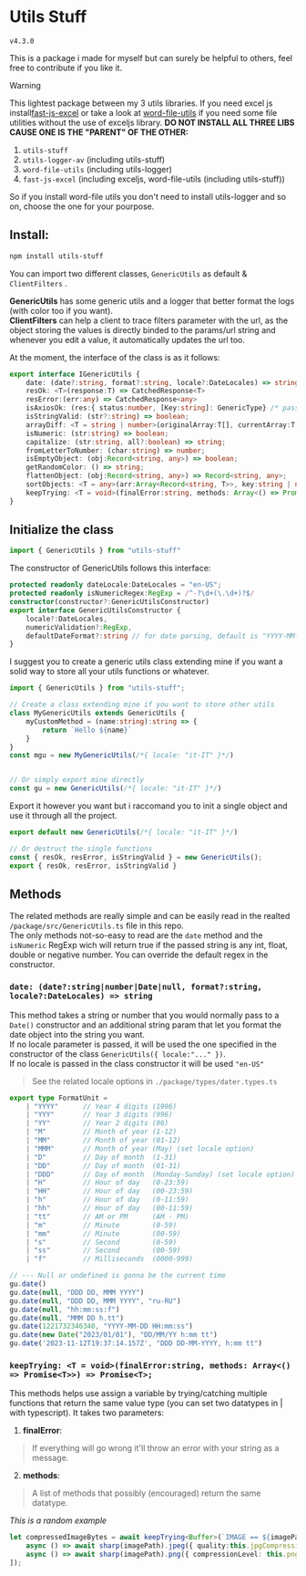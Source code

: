 ﻿# Utils Stuff



`v4.3.0`

This is a package i made for myself but can surely be helpful to others, feel free to contribute if you like it.

> [!WARNING]
> This lightest package between my 3 utils libraries.
> If you need excel js install[fast-js-excel](https://github.com/alessioVelluso/FastExcel) or take a look at [word-file-utils](https://github.com/alessioVelluso/WordFileUtils) if you need some file utilities without the use of exceljs library.
> **DO NOT INSTALL ALL THREE LIBS CAUSE ONE IS THE "PARENT" OF THE OTHER:**
> 1. `utils-stuff`
> 2. `utils-logger-av` (including utils-stuff)
> 3. `word-file-utils` (including utils-logger)
> 4. `fast-js-excel` (including exceljs, word-file-utils (including utils-stuff))
>
>So if you install word-file utils you don't need to install utils-logger and so on, choose the one for your pourpose.



## Install:

```bash
npm install utils-stuff
```

You can import two different classes, `GenericUtils` as default & `ClientFilters` .

**GenericUtils** has some generic utils and a logger that better format the logs (with color too if you want).\
**ClientFilters** can help a client to trace filters parameter with the url, as the object storing the values is directly binded to the params/url string and whenever you edit a value, it automatically updates the url too.





At the moment, the interface of the class is as it follows:

```ts
export interface IGenericUtils {
    date: (date?:string, format?:string, locale?:DateLocales) => string
    resOk: <T>(response:T) => CatchedResponse<T>
    resError:(err:any) => CatchedResponse<any>
    isAxiosOk: (res:{ status:number, [Key:string]: GenericType} /* pass an AxiosResponse */) => boolean;
    isStringValid: (str?:string) => boolean;
    arrayDiff: <T = string | number>(originalArray:T[], currentArray:T[]) => ArrayDifference<T>;
    isNumeric: (str:string) => boolean;
    capitalize: (str:string, all?:boolean) => string;
    fromLetterToNumber: (char:string) => number;
    isEmptyObject: (obj:Record<string, any>) => boolean;
    getRandomColor: () => string;
    flattenObject: (obj:Record<string, any>) => Record<string, any>;
    sortObjects: <T = any>(arr:Array<Record<string, T>>, key:string | number) => Array<Record<string, T>>;
    keepTrying: <T = void>(finalError:string, methods: Array<() => Promise<T>>) => Promise<T>;
}
```




## Initialize the class

```ts
import { GenericUtils } from "utils-stuff"
```

The constructor of GenericUtils follows this interface:
```ts
protected readonly dateLocale:DateLocales = "en-US";
protected readonly isNumericRegex:RegExp = /^-?\d+(\.\d+)?$/
constructor(constructor?:GenericUtilsConstructor)
export interface GenericUtilsConstructor {
    locale?:DateLocales,
    numericValidation?:RegExp,
    defaultDateFormat?:string // for date parsing, default is "YYYY-MM-DD hh:mm:ss"
}
```

I suggest you to create a generic utils class extending mine if you want a solid way to store all your utils functions or whatever.
```ts
import { GenericUtils } from "utils-stuff";

// Create a class extending mine if you want to store other utils
class MyGenericUtils extends GenericUtils {
	myCustomMethod = (name:string):string => {
		return `Hello ${name}`
	}
}
const mgu = new MyGenericUtils(/*{ locale: "it-IT" }*/)


// Or simply export mine directly
const gu = new GenericUtils(/*{ locale: "it-IT" }*/)
```

Export it however you want but i raccomand you to init a single object and use it through all the project.
```ts
export default new GenericUtils(/*{ locale: "it-IT" }*/)

// Or destruct the single functions
const { resOk, resError, isStringValid } = new GenericUtils();
export { resOk, resError, isStringValid }
```

## Methods

The related methods are really simple and can be easily read in the realted `/package/src/GenericUtils.ts` file in this repo.\
The only methods not-so-easy to read are the `date` method and the `isNumeric` RegExp wich will return true if the passed string is any int, float, double or negative number. You can override the default regex in the constructor.

### `date: (date?:string|number|Date|null, format?:string, locale?:DateLocales) => string`

This method takes a string or number that you would normally pass to a `Date()` constructor and an additional string param that let you format the date object into the string you want.\
If no locale parameter is passed, it will be used the one specified in the constructor of the class `GenericUtils({ locale:"..." })`.\
If no locale is passed in the class constructor it will be used `"en-US"`
> See the related locale options in `./package/types/dater.types.ts`


```ts
export type FormatUnit =
    | "YYYY"      // Year 4 digits (1996)
    | "YYY"       // Year 3 digits (996)
    | "YY"        // Year 2 digits (96)
    | "M"         // Month of year (1-12)
    | "MM"        // Month of year (01-12)
    | "MMM"       // Month of year (May) (set locale option)
    | "D"         // Day of month  (1-31)
    | "DD"        // Day of month  (01-31)
    | "DDD"       // Day of month  (Monday-Sunday) (set locale option)
    | "H"         // Hour of day   (0-23:59)
    | "HH"        // Hour of day   (00-23:59)
    | "h"         // Hour of day   (0-11:59)
    | "hh"        // Hour of day   (00-11:59)
    | "tt"        // AM or PM      (AM - PM)
    | "m"         // Minute        (0-59)
    | "mm"        // Minute        (00-59)
    | "s"         // Second        (0-59)
    | "ss"        // Second        (00-59)
    | "f"         // Milliseconds  (0000-999)
```
```ts
// --- Null or undefined is gonna be the current time
gu.date()
gu.date(null, "DDD DD, MMM YYYY")
gu.date(null, "DDD DD, MMM YYYY", "ru-RU")
gu.date(null, "hh:mm:ss:f")
gu.date(null, "MMM DD h.tt")
gu.date(1221732346340, "YYYY-MM-DD HH:mm:ss")
gu.date(new Date("2023/01/01"), "DD/MM/YY h:mm tt")
gu.date('2023-11-12T19:37:14.157Z', "DDD DD-MM-YYYY, h:mm tt")
```


### `keepTrying: <T = void>(finalError:string, methods: Array<() => Promise<T>>) => Promise<T>;`

This methods helps use assign a variable by trying/catching multiple functions that return the same value type (you can set two datatypes in | with typescript).
It takes two parameters:
1. **finalError**:
> If everything will go wrong it'll throw an error with your string as a message.
2. **methods**:
> A list of methods that possibly (encouraged) return the same datatype.

*This is a random example*
```ts
let compressedImageBytes = await keepTrying<Buffer>(`IMAGE == ${imagePath} == IS NOT JPG OR PNG`, [
    async () => await sharp(imagePath).jpeg({ quality:this.jpgCompression }).toBuffer(),
    async () => await sharp(imagePath).png({ compressionLevel: this.pngCompression }).toBuffer()
]);
```
